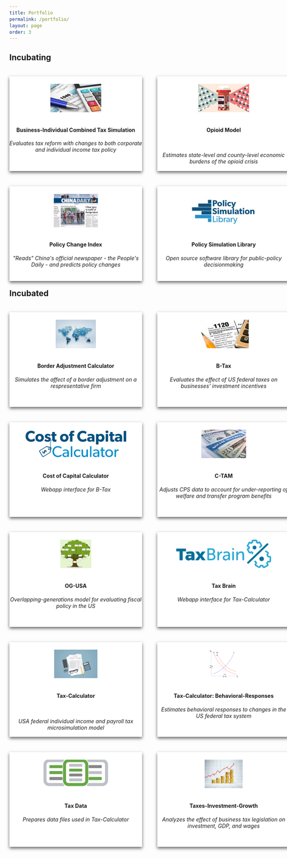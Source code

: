 ```yaml
---
title: Portfolio
permalink: /portfolio/
layout: page
order: 3
---
```

<style>
.wrap{
	width: 1000px; 
}
.card{
	box-shadow: 0 4px 8px 0 rgba(0,0,0,0.6);
	transition: 0.4s;
	width: 350px;
	height: 250px;
	background:#fff;
	text-align:center;
	float:left;
	margin: 20px 40px 20px 0px;
}
</style>

## **Incubating**

<div class ="wrap">
	<div class ="card">
		<img src ="/images/tax_form.jpg"  style="height:30%; margin:20px 0px 15px 0px">
		<div class ="container">
			<h4><b>Business-Individual Combined Tax Simulation</b></h4>
			<p><i>Evaluates tax reform with changes to both corporate and individual income tax policy</i></p>
		</div>
	</div>
	<div class ="card">
		<img src ="/images/opioid.jpg" style="height:30%; margin:20px 0px 15px 0px">
		<div class ="container">
			<h4><b>Opioid Model</b></h4>
			<br>
			<p><i>Estimates state-level and county-level economic burdens of the opioid crisis</i></p>
		</div>
	</div>
		<div class ="card">
		<img src ="/images/pci.jpg" style="height:35%; margin:20px 0px 15px 0px">
		<div class ="container">
			<h4><b>Policy Change Index</b></h4>
			<p><i>"Reads" China's official newspaper - the People's Daily - and predicts policy changes</i></p>
		</div>
	</div>
		<div class ="card">
		<img src ="/images/psl" style="height:35%; margin:20px 0px 15px 0px">
		<div class ="container">
			<h4><b>Policy Simulation Library</b></h4>
			<p><i>Open source software library for public-policy decisionmaking</i></p>
		</div>
	</div>
</div>

## **Incubated**

<div class ="wrap">
	<div class ="card">
		<img src ="/images/bac.jpg"  style="height:30%; margin:20px 0px 15px 0px">
		<div class ="container">
			<h4><b>Border Adjustment Calculator</b></h4>
			<p><i>Simulates the affect of a border adjustment on a respresentative firm</i></p>
		</div>
	</div>
	<div class ="card">
		<img src ="/images/btax.jpg"  style="height:30%; margin:20px 0px 15px 0px">
		<div class ="container">
			<h4><b>B-Tax</b></h4>
			<p><i>Evaluates the effect of US federal taxes on businesses' investment incentives</i></p>
		</div>
	</div>
		<div class ="card">
		<img src ="/images/ccc.png"  style="height:30%; margin:20px 0px 15px 0px">
		<div class ="container">
			<h4><b>Cost of Capital Calculator</b></h4>
			<p><i>Webapp interface for B-Tax</i></p>
		</div>
	</div>
	<div class ="card">
		<img src ="/images/C-TAM.jpg" style="height:30%; margin:20px 0px 15px 0px">
		<div class ="container">
			<h4><b>C-TAM</b></h4>
			<p><i>Adjusts CPS data to account for under-reporting of welfare and transfer program benefits</i></p>
		</div>
	</div>
		<div class ="card">
		<img src ="/images/ogusa.jpg" style="height:30%; margin:20px 0px 15px 0px">
		<div class ="container">
			<h4><b>OG-USA</b></h4>
			<p><i>Overlapping-generations model for evaluating fiscal policy in the US</i></p>
		</div>
	</div>
	<div class ="card">
		<img src ="/images/taxbrain.png" style="height:30%; margin:20px 0px 15px 0px">
		<div class ="container">
			<h4><b>Tax Brain</b></h4>
			<p><i>Webapp interface for Tax-Calculator</i></p>
		</div>
	</div>
		<div class ="card">
		<img src ="/images/taxcalc.jpg" style="height:30%; margin:20px 0px 15px 0px">
		<div class ="container">
			<h4><b>Tax-Calculator</b></h4>
			<br>
			<p><i>USA federal individual income and payroll tax microsimulation model</i></p>
		</div>
	</div>
		<div class ="card">
		<img src ="/images/behresp.png" style="height:30%; margin:20px 0px 15px 0px">
		<div class ="container">
			<h4><b>Tax-Calculator: Behavioral-Responses</b></h4>
			<p><i>Estimates behavioral responses to changes in the US federal tax system</i></p>
		</div>
	</div>
		<div class ="card">
		<img src ="/images/taxdata.png" style="height:30%; margin:20px 0px 15px 0px">
		<div class ="container">
			<h4><b>Tax Data</b></h4>
			<p><i>Prepares data files used in Tax-Calculator</i></p>
		</div>
	</div>
		<div class ="card">
		<img src ="/images/taxes-investments-growth.jpg" style="height:30%; margin:20px 0px 15px 0px">
		<div class ="container">
			<h4><b>Taxes-Investment-Growth</b></h4>
			<p><i>Analyzes the effect of business tax legislation on investment, GDP, and wages</i></p>
		</div>
	</div>
</div>



